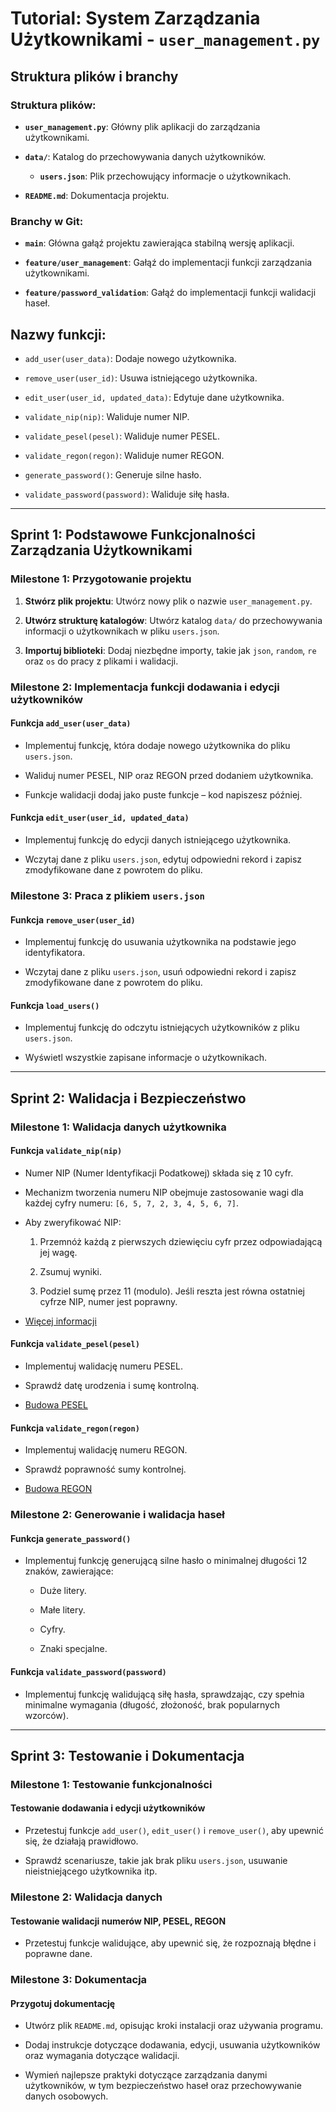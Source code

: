 # Tutorial: System Zarządzania Użytkownikami - `user_management.py`



## Struktura plików i branchy



### Struktura plików:

- **`user_management.py`**: Główny plik aplikacji do zarządzania użytkownikami.

- **`data/`**: Katalog do przechowywania danych użytkowników.

  - **`users.json`**: Plik przechowujący informacje o użytkownikach.

- **`README.md`**: Dokumentacja projektu.



### Branchy w Git:

- **`main`**: Główna gałąź projektu zawierająca stabilną wersję aplikacji.

- **`feature/user_management`**: Gałąź do implementacji funkcji zarządzania użytkownikami.

- **`feature/password_validation`**: Gałąź do implementacji funkcji walidacji haseł.



## Nazwy funkcji:

- `add_user(user_data)`: Dodaje nowego użytkownika.

- `remove_user(user_id)`: Usuwa istniejącego użytkownika.

- `edit_user(user_id, updated_data)`: Edytuje dane użytkownika.

- `validate_nip(nip)`: Waliduje numer NIP.

- `validate_pesel(pesel)`: Waliduje numer PESEL.

- `validate_regon(regon)`: Waliduje numer REGON.

- `generate_password()`: Generuje silne hasło.

- `validate_password(password)`: Waliduje siłę hasła.



---



## Sprint 1: Podstawowe Funkcjonalności Zarządzania Użytkownikami



### Milestone 1: Przygotowanie projektu

1. **Stwórz plik projektu**: Utwórz nowy plik o nazwie `user_management.py`.

2. **Utwórz strukturę katalogów**: Utwórz katalog `data/` do przechowywania informacji o użytkownikach w pliku `users.json`.

3. **Importuj biblioteki**: Dodaj niezbędne importy, takie jak `json`, `random`, `re` oraz `os` do pracy z plikami i walidacji.



### Milestone 2: Implementacja funkcji dodawania i edycji użytkowników

#### Funkcja `add_user(user_data)`

- Implementuj funkcję, która dodaje nowego użytkownika do pliku `users.json`.

- Waliduj numer PESEL, NIP oraz REGON przed dodaniem użytkownika.

- Funkcje walidacji dodaj jako puste funkcje – kod napiszesz później.



#### Funkcja `edit_user(user_id, updated_data)`

- Implementuj funkcję do edycji danych istniejącego użytkownika.

- Wczytaj dane z pliku `users.json`, edytuj odpowiedni rekord i zapisz zmodyfikowane dane z powrotem do pliku.



### Milestone 3: Praca z plikiem `users.json`

#### Funkcja `remove_user(user_id)`

- Implementuj funkcję do usuwania użytkownika na podstawie jego identyfikatora.

- Wczytaj dane z pliku `users.json`, usuń odpowiedni rekord i zapisz zmodyfikowane dane z powrotem do pliku.



#### Funkcja `load_users()`

- Implementuj funkcję do odczytu istniejących użytkowników z pliku `users.json`.

- Wyświetl wszystkie zapisane informacje o użytkownikach.



---



## Sprint 2: Walidacja i Bezpieczeństwo



### Milestone 1: Walidacja danych użytkownika

#### Funkcja `validate_nip(nip)`

- Numer NIP (Numer Identyfikacji Podatkowej) składa się z 10 cyfr.

- Mechanizm tworzenia numeru NIP obejmuje zastosowanie wagi dla każdej cyfry numeru: `[6, 5, 7, 2, 3, 4, 5, 6, 7]`.

- Aby zweryfikować NIP:

  1. Przemnóż każdą z pierwszych dziewięciu cyfr przez odpowiadającą jej wagę.

  2. Zsumuj wyniki.

  3. Podziel sumę przez 11 (modulo). Jeśli reszta jest równa ostatniej cyfrze NIP, numer jest poprawny.

- [Więcej informacji](https://pl.wikipedia.org/wiki/Numer_identyfikacji_podatkowej)



#### Funkcja `validate_pesel(pesel)`

- Implementuj walidację numeru PESEL.

- Sprawdź datę urodzenia i sumę kontrolną.

- [Budowa PESEL](https://www.gov.pl/web/gov/czym-jest-numer-pesel)



#### Funkcja `validate_regon(regon)`

- Implementuj walidację numeru REGON.

- Sprawdź poprawność sumy kontrolnej.

- [Budowa REGON](https://pl.wikipedia.org/wiki/REGON)



### Milestone 2: Generowanie i walidacja haseł

#### Funkcja `generate_password()`

- Implementuj funkcję generującą silne hasło o minimalnej długości 12 znaków, zawierające:

  - Duże litery.

  - Małe litery.

  - Cyfry.

  - Znaki specjalne.



#### Funkcja `validate_password(password)`

- Implementuj funkcję walidującą siłę hasła, sprawdzając, czy spełnia minimalne wymagania (długość, złożoność, brak popularnych wzorców).



---



## Sprint 3: Testowanie i Dokumentacja



### Milestone 1: Testowanie funkcjonalności

#### Testowanie dodawania i edycji użytkowników

- Przetestuj funkcje `add_user()`, `edit_user()` i `remove_user()`, aby upewnić się, że działają prawidłowo.

- Sprawdź scenariusze, takie jak brak pliku `users.json`, usuwanie nieistniejącego użytkownika itp.



### Milestone 2: Walidacja danych

#### Testowanie walidacji numerów NIP, PESEL, REGON

- Przetestuj funkcje walidujące, aby upewnić się, że rozpoznają błędne i poprawne dane.



### Milestone 3: Dokumentacja

#### Przygotuj dokumentację

- Utwórz plik `README.md`, opisując kroki instalacji oraz używania programu.

- Dodaj instrukcje dotyczące dodawania, edycji, usuwania użytkowników oraz wymagania dotyczące walidacji.

- Wymień najlepsze praktyki dotyczące zarządzania danymi użytkowników, w tym bezpieczeństwo haseł oraz przechowywanie danych osobowych.
